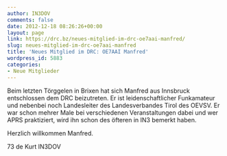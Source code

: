 ```yaml
---
author: IN3DOV
comments: false
date: 2012-12-18 08:26:26+00:00
layout: page
link: https://drc.bz/neues-mitglied-im-drc-oe7aai-manfred/
slug: neues-mitglied-im-drc-oe7aai-manfred
title: 'Neues Mitglied im DRC: OE7AAI Manfred'
wordpress_id: 5883
categories:
- Neue Mitglieder
---
```


Beim letzten Törggelen in Brixen hat sich Manfred aus Innsbruck entschlossen dem DRC beizutreten. Er ist leidenschaftlicher Funkamateur und nebenbei noch Landesleiter des Landesverbandes Tirol des OEVSV. Er war schon mehrer Male bei verschiedenen Veranstaltungen dabei und wer APRS praktiziert, wird ihn schon des öfteren in IN3 bemerkt haben.

Herzlich willkommen Manfred.

73 de Kurt IN3DOV
